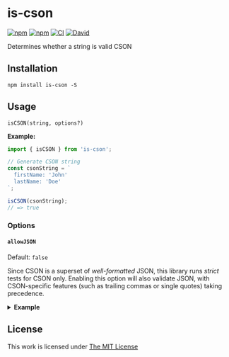 # is-cson

[![npm](https://flat.badgen.net/npm/license/is-cson)](https://www.npmjs.org/package/is-cson)
[![npm](https://flat.badgen.net/npm/v/is-cson)](https://www.npmjs.org/package/is-cson)
[![CI](https://img.shields.io/github/workflow/status/idleberg/node-is-cson/CI?style=flat-square)](https://github.com/idleberg/node-is-cson/actions)
[![David](https://flat.badgen.net/david/dep/idleberg/node-is-cson)](https://david-dm.org/idleberg/node-is-cson)

Determines whether a string is valid CSON

## Installation

`npm install is-cson -S`

## Usage

`isCSON(string, options?)`

**Example:**

```js
import { isCSON } from 'is-cson';

// Generate CSON string
const csonString = `
  firstName: 'John'
  lastName: 'Doe'
`;

isCSON(csonString);
// => true
```

### Options

#### `allowJSON`

Default: `false`  

Since CSON is a superset of *well-formatted* JSON, this library runs *strict* tests for CSON only. Enabling this option will also validate JSON, with CSON-specific features (such as trailing commas or single quotes) taking precedence.

<details>
<summary><strong>Example</strong></summary>

```js
const jsonString = `{
  "firstName": "John",
  "lastName": "Doe"
}`;

isCSON(jsonString, { allowJSON: true });
// => true
```
</details>

## License

This work is licensed under [The MIT License](https://opensource.org/licenses/MIT)
